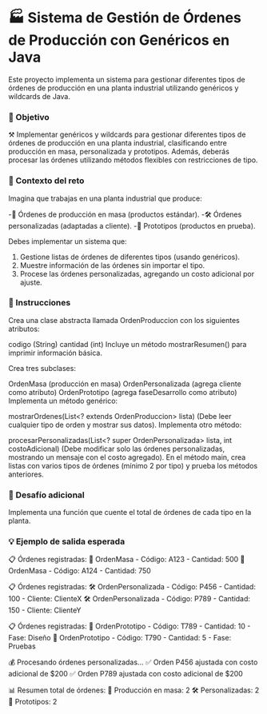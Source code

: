 # 🏭 Sistema de Gestión de Órdenes de Producción con Genéricos en Java

Este proyecto implementa un sistema para gestionar diferentes tipos de órdenes de producción en una planta industrial utilizando genéricos y wildcards de Java.

### 🎯 Objetivo
⚒️ Implementar genéricos y wildcards para gestionar diferentes tipos de órdenes de producción en una planta industrial, clasificando entre producción en masa, personalizada y prototipos.
Además, deberás procesar las órdenes utilizando métodos flexibles con restricciones de tipo.

### 🧠 Contexto del reto
Imagina que trabajas en una planta industrial que produce:

-🔧 Órdenes de producción en masa (productos estándar).
-🛠️ Órdenes personalizadas (adaptadas a cliente).
-🧪 Prototipos (productos en prueba).

Debes implementar un sistema que:

1. Gestione listas de órdenes de diferentes tipos (usando genéricos).
2. Muestre información de las órdenes sin importar el tipo.
3. Procese las órdenes personalizadas, agregando un costo adicional por ajuste.

### 📝 Instrucciones
Crea una clase abstracta llamada OrdenProduccion con los siguientes atributos:

codigo (String)
cantidad (int)
Incluye un método mostrarResumen() para imprimir información básica.

Crea tres subclases:

OrdenMasa (producción en masa)
OrdenPersonalizada (agrega cliente como atributo)
OrdenPrototipo (agrega faseDesarrollo como atributo)
Implementa un método genérico:

mostrarOrdenes(List<? extends OrdenProduccion> lista)
(Debe leer cualquier tipo de orden y mostrar sus datos).
Implementa otro método:

procesarPersonalizadas(List<? super OrdenPersonalizada> lista, int costoAdicional)
(Debe modificar solo las órdenes personalizadas, mostrando un mensaje con el costo agregado).
En el método main, crea listas con varios tipos de órdenes (mínimo 2 por tipo) y prueba los métodos anteriores.

### 💪 Desafío adicional
Implementa una función que cuente el total de órdenes de cada tipo en la planta.

### 💡 Ejemplo de salida esperada
📋 Órdenes registradas:
🔧 OrdenMasa - Código: A123 - Cantidad: 500
🔧 OrdenMasa - Código: A124 - Cantidad: 750

📋 Órdenes registradas:
🛠️ OrdenPersonalizada - Código: P456 - Cantidad: 100 - Cliente: ClienteX
🛠️ OrdenPersonalizada - Código: P789 - Cantidad: 150 - Cliente: ClienteY

📋 Órdenes registradas:
🧪 OrdenPrototipo - Código: T789 - Cantidad: 10 - Fase: Diseño
🧪 OrdenPrototipo - Código: T790 - Cantidad: 5 - Fase: Pruebas

💰 Procesando órdenes personalizadas...
✅ Orden P456 ajustada con costo adicional de $200
✅ Orden P789 ajustada con costo adicional de $200

📊 Resumen total de órdenes:
🔧 Producción en masa: 2
🛠️ Personalizadas: 2
🧪 Prototipos: 2
